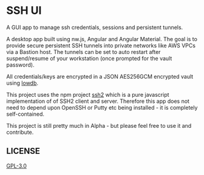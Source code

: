 # SSH UI

A GUI app to manage ssh credentials, sessions and persistent tunnels.

A desktop app built using nw.js, Angular and Angular Material.
The goal is to provide secure persistent SSH tunnels into private networks
like AWS VPCs via a Bastion host.  The tunnels can be set to auto restart
after suspend/resume of your workstation (once prompted for the vault password).

All credentials/keys are encrypted in a JSON AES256GCM encrypted vault using
[lowdb](https://github.com/typicode/lowdb).

This project uses the npm project [ssh2](https://github.com/mscdex/ssh2) which is a
pure javascript implementation of of SSH2 client and server.  Therefore this
app does not need to depend upon OpenSSH or Putty etc being installed - it
is completely self-contained.

This project is still pretty much in Alpha - but please feel free to use it
and contribute.

## LICENSE

[GPL-3.0](https://github.com/gbevan/sshui/blob/master/LICENSE)
